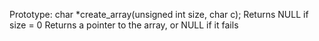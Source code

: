 Prototype: char *create_array(unsigned int size, char c);
Returns NULL if size = 0
Returns a pointer to the array, or NULL if it fails
